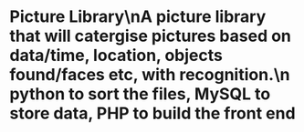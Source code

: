 # Picture Library\nA picture library that will catergise pictures based on data/time, location, objects found/faces etc, with recognition.\n python to sort the files, MySQL to store data, PHP to build the front end
